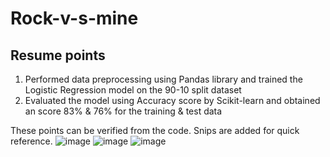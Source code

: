# Rock-v-s-mine
## Resume points
1. Performed data preprocessing using Pandas library and trained the Logistic Regression model on the 90-10 split dataset
2. Evaluated the model using Accuracy score by Scikit-learn and obtained an score 83% & 76% for the training & test data

These points can be verified from the code. Snips are added for quick reference.
![image](https://user-images.githubusercontent.com/71177034/129445668-c6ce7e8e-9ec2-429d-afee-2d14e568121b.png)
![image](https://user-images.githubusercontent.com/71177034/129445889-213482ae-70e0-4b3f-8037-28c9f00fc66f.png)
![image](https://user-images.githubusercontent.com/71177034/129445900-f36c6ab8-a0e3-4080-b07d-2549edd77860.png)
  
